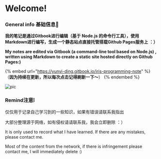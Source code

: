 # Welcome!

### General info 基础信息📝

**我的笔记是通过Gitbook进行编辑（基于 Node.js 的命令行工具），使用 Markdown进行编写，生成一个静态站点直接托管搭载Github Pages服务上 ：）**

**My notes are edited via Gitbook (a command-line tool based on Node.js) , written using Markdown to create a static site hosted directly on Github Pages:)**

{% embed url="https://yunyi-ding.gitbook.io/iris-programming-note" %}
\
​（**因为持续在更新，所以每次点击记得刷新一下～**）
{% endembed %}

![pic](https://www.thecoderpedia.com/wp-content/uploads/2020/06/Programming-Memes-Programmer-while-sleeping.jpg?x34900)

### Remind注意❕

仅仅用于记录自己学习到的一些知识，如果有错误请联系我指出

大部分整理源于网络，如有侵权请请联系我，我会立即删除 ：）

It is only used to record what I have learned. If there are any mistakes, please contact me.

Most of the content from the network, if there is infringement please contact me, I will immediately delete :)
